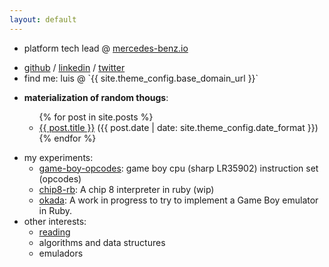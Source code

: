 ```yaml
---
layout: default
---
```

 <ul>
    <li>
       <p>platform tech lead @ <a href="https://mercedes-benz.io">mercedes-benz.io</a></p>
    </li>
    <li>
      <a href="{{ 'https://github.com/' | append: site.theme_config.github_username }}">github</a> /
      <a href="{{ 'https://linkedin.com/in/' | append: site.theme_config.linkedin_username }}">linkedin</a> /
      <a href="{{ 'https://twitter.com/' | append: site.theme_config.twitter_username }}">twitter</a>
    </li>
    <li>
      find me: luis @ `{{ site.theme_config.base_domain_url }}`
    </li>
 </ul>
 <ul>
    <li><b>materialization of random thougs</b>:</li>
    <ul class="post-list">
      {% for post in site.posts %}
        <li>
          <a class="post-list" href="{{ post.url }}">{{ post.title }}</a> (<span class="post-meta">{{ post.date | date: site.theme_config.date_format }}</span>)
        </li>
      {% endfor %}
    </ul>
 </ul>
 <ul>
    <li>
       my experiments:
       <ul>
          <li><a href="https://github.com/lmmendes/game-boy-opcodes" target="_blank">game-boy-opcodes</a>: game boy cpu (sharp LR35902) instruction set (opcodes)</li>
          <li><a href="https://github.com/lmmendes/chip8-rb" target="_blank">chip8-rb</a>: A chip 8 interpreter in ruby (wip)</li>
          <li><a href="https://github.com/lmmendes/okada" target="_blank">okada</a>: A work in progress to try to implement a Game Boy emulator in Ruby.</li>
       </ul>
    </li>
    <li>
       other interests:
       <ul>
          <li><a href="https://www.goodreads.com/lmmendes">reading</a></li>
          <li>algorithms and data structures</li>
          <li>emuladors</li>
       </ul>
    </li>
 </ul>
